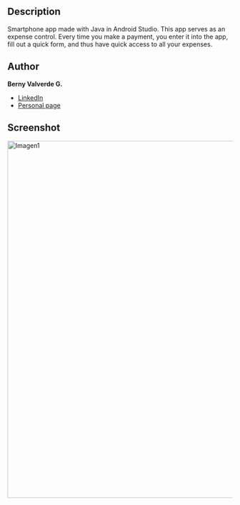 ## Description
Smartphone app made with Java in Android Studio. This app serves as an expense control. Every time you make a payment, you enter it into the app, fill out a quick form, 
and thus have quick access to all your expenses.

## Author
**Berny Valverde G.**

* [LinkedIn](linkedin.com/in/vgberny/)
* [Personal page](https://vgberny.pythonanywhere.com)

## Screenshot

<img src="https://github.com/user-attachments/assets/109f888c-cd48-417d-93ae-a54e64ce0220" alt="Imagen1" width="800">
